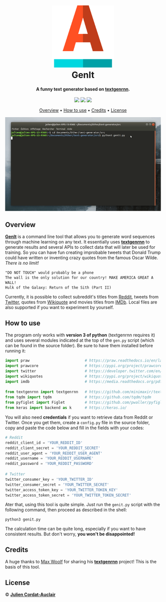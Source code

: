<h1 align="center">
  <br>
  <img src="misc/logo.png" alt="GenIt" width="200"></a>
  <br>
  <b>GenIt</b>
  <br>
</h1>

<h4 align="center">A funny text generator based on <a href="https://github.com/minimaxir/textgenrnn">textgenrnn</a>.</h4>

<p align="center">
  <img src="https://img.shields.io/badge/stability-experimental-orange.svg?style=flat-square">
  <img src="https://img.shields.io/badge/version-0.2-ff69b4.svg?style=flat-square">
  <img src="https://img.shields.io/badge/made_with-python-yellow.svg?style=flat-square">
</p>

<p align="center">
  <a href="#overview">Overview</a> •
  <a href="#how-to-use">How to use</a> •
  <a href="#credits">Credits</a> •
  <a href="#license">License</a>
</p>

![screenshot](misc/capture.gif)

## **Overview**

**[GenIt](https://github.com/jcordatauclair/text-generator)** is a command line tool that allows you to generate word sequences through machine learning on any text. It essentially uses **[textgenrnn](https://github.com/minimaxir/textgenrnn)** to generate results and several APIs to collect data that will later be used for training. So you can have fun creating improbable tweets that Donald Trump could have written or inventing crazy quotes from the famous Oscar Wilde. _There is no limit!_

```
"DO NOT TOUCH" would probably be a phone
The wall is the only solution for our country! MAKE AMERICA GREAT A WALL!
Hulk of the Galaxy: Return of the Sith (Part II)
```

Currently, it is possible to collect subreddit's titles from [Reddit](https://www.reddit.com/), tweets from [Twitter](https://twitter.com/), quotes from [Wikiquote](https://www.wikiquote.org/) and movies titles from [IMDb](https://www.imdb.com/). Local files are also supported if you want to experiment by yourself.

## **How to use**

The program only works with **version 3 of python** (textgenrnn requires it) and uses several modules indicated at the top of the `gen.py` script (which can be found in the source folder). Be sure to have them installed before running it:

```python
import praw                         # https://praw.readthedocs.io/en/latest/
import prawcore                     # https://pypi.org/project/prawcore/
import twitter                      # https://developer.twitter.com/en/docs.html
import wikiquotes                   # https://pypi.org/project/wikiquotes/
import imdb                         # https://media.readthedocs.org/pdf/imdbpy/latest/imdbpy.pdf

from textgenrnn import textgenrnn   # https://github.com/minimaxir/textgenrnn
from tqdm import tqdm               # https://github.com/tqdm/tqdm
from pyfiglet import Figlet         # https://github.com/pwaller/pyfiglet
from keras import backend as k      # https://keras.io/         
```

You will also need **credentials** if you want to retrieve data from Reddit or Twitter. Once you get them, create a `config.py` file in the source folder, copy and paste the code below and fill in the fields with your codes:

```python
# Reddit
reddit_client_id = 'YOUR_REDDIT_ID'
reddit_client_secret = 'YOUR_REDDIT_SECRET'
reddit_user_agent = 'YOUR_REDDIT_USER_AGENT'
reddit_username = 'YOUR_REDDIT_USERNAME'
reddit_password = 'YOUR_REDDIT_PASSWORD'

# Twitter
twitter_consumer_key = 'YOUR_TWITTER_ID'
twitter_consumer_secret = 'YOUR_TWITTER_SECRET'
twitter_access_token_key = 'YOUR_TWITTER_TOKEN_KEY'
twitter_access_token_secret = 'YOUR_TWITTER_TOKEN_SECRET'

```

Ater that, using this tool is quite simple. Just run the `genit.py` script with the following command, then proceed as described in the shell:

```
python3 genit.py
```

The calculation time can be quite long, especially if you want to have consistent results. But don't worry, **you won't be disappointed!**

## **Credits**

A huge thanks to [Max Woolf](https://github.com/minimaxir/) for sharing his **[textgenrnn](https://github.com/minimaxir/textgenrnn)** project! This is the basis of this tool.

## **License**

© **[Julien Cordat-Auclair](https://github.com/jcordatauclair)**

